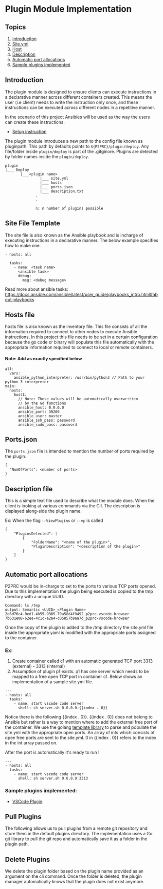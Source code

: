 # Plugin Module Implementation 
## Topics
1. [Introduciton](#introduction)
2. [Site.yml](#site-File-Template)
3. [Host](#hosts-file)
4. [Description](#description-file)
5. [Automatic port allocations](#automatic-port-allocations)
6. [Sample plugins implemented](#sample-plugins-implemented)

## Introduction
    
The plugin module is designed to ensure clients can execute instructions in a declarative manner across different 
containers created. This means the user (i.e client) needs to write the instruction only once, and these instructions 
can be executed across different nodes in a repetitive manner. 

In the scenario of this project Ansibles will be used as the way the users can create these instructions. 

- [Setup instruction](Installation.md#Using-Plugins)

The plugin module introduces a new path to the config file known as pluginpath. This path by defaults points to
```${P2PRC}/plugin/deploy```. Any file/folder inside ```plugin/deploy``` is part of the .gitginore. Plugins are 
detected by folder names inside the ```plugin/deploy```. 
```
plugin
|___ Deploy 
       |___<plugin name>
                |___ site.yml 
                |___ hosts
                |___ ports.json
                |___ description.txt 
              .
              . 
              .
              n: n number of plugins possible 
```

## Site File Template
The site file is also known as the Ansible playbook and is incharge of executing 
instructions in a declarative manner. The below example specifies how to make one. 
```
- hosts: all

  tasks:
    - name: <task name> 
      <ansible task> 
      debug:
        msg: <debug message> 
```
Read more about ansible tasks: https://docs.ansible.com/ansible/latest/user_guide/playbooks_intro.html#about-playbooks

## Hosts file
hosts file is also known as the inventory file. This file consists of all the information required to connect to other 
nodes to execute Ansible instructions. In this project this file needs to be set in a certain configuration because the 
go code or binary will populate this file automatically with the appropriate information required to connect to local or 
remote containers. 

#### Note: Add as exactly specified below 
```
all:
  vars:
    ansible_python_interpreter: /usr/bin/python3 // Path to your python 3 interpreter 
main:
  hosts:
    host1:
      // Note: These values will be automatically overwritten 
      // by the Go functions 
      ansible_host: 0.0.0.0 
      ansible_port: 39269
      ansible_user: master
      ansible_ssh_pass: password
      ansible_sudo_pass: password
```

## Ports.json 
The ```ports.json``` file is intended to mention the number of ports required 
by the plugin.

```
{
  "NumOfPorts": <number of ports>
}
```

## Description file
This is a simple text file used to describe what the module does. 
When the client is looking at various commands via the ClI.
The description is displayed along-side the plugin name. 

Ex: When the flag ```--ViewPlugins``` or ```--vp``` is called 
```
{
	"PluginsDetected": [
		{
			"FolderName": "<name of the plugin>",
			"PluginDescription": "<description of the plugin>"
		}
	]
} 

```

## Automatic port allocations
P2PRC would be in-charge to set to the ports to various TCP ports 
opened. Due to this implementation the plugin being executed is 
copied to the tmp directory with a unique UUID. 
```
Command: ls /tmp
output: Semantic <UUID>_<Plugin Name> 
2e6d76c4-0ed1-4b55-9385-79a58d4f0492_p2prc-vscode-browser                
7b631e08-62ee-4c1c-a2a4-c05857b9aa7d_p2prc-vscode-browser
```
Once the copy of the plugin is added to the /tmp directory 
the site.yml file inside the appropriate yaml is modified 
with the appropriate ports assigned to the container. 

### Ex: 
1. Create container called c1 with an automatic generated TCP port 
   3313 (external) - 3313 (internal)
2. Assumption of plugin p1 exists. p1 has one server which needs to 
   be mapped to a free open TCP port in container c1. Below shows 
   an implementation of a sample site.yml file. 
```
---
- hosts: all
  tasks:
    - name: start vscode code server
      shell: sh server.sh 0.0.0.0:{{index . 0}}
```
Notice there is the following {{index . 0}}. {{index . 0}} does not belong to 
Ansible but rather is a way to mention where to add the external free port 
of the container. We use the golang [template library](https://pkg.go.dev/text/template) 
to parse and populate the site.yml with the appropriate open ports. An array of ints 
which consists of open free ports are sent to the site.yml. 0 in {{index . 0}} refers 
to the index in the int array passed on. 

After the port is automatically it's ready to run !
```
---
- hosts: all
  tasks:
    - name: start vscode code server
      shell: sh server.sh 0.0.0.0:3313
```

### Sample plugins implemented: 
- [VSCode Plugin](https://github.com/Akilan1999/p2prc-vscode-browser)

## Pull Plugins
The following allows us to pull plugins from a remote git repository and store them
in the default plugins directory. The implementation uses a Go git library to pull the
git repo and automatically save it as a folder in the plugin path.

## Delete Plugins
We delete the plugin folder based on the plugin name provided as an argument on the cli command.
Once the folder is deleted, the plugin manager automatically knows that the plugin does not exist anymore.
